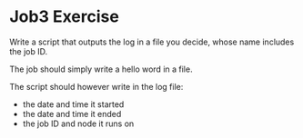 # Job3 Exercise

Write a script that outputs the log in a file you decide, whose name includes the job ID.

The job should simply write a hello word in a file.

The script should however write in the log file:

- the date and time it started
- the date and time it ended
- the job ID and node it runs on

